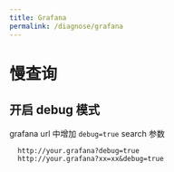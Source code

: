 ```yaml
---
title: Grafana
permalink: /diagnose/grafana
---
```


# 慢查询

## 开启 debug 模式

grafana url 中增加 `debug=true` search 参数

```url
  http://your.grafana?debug=true
  http://your.grafana?xx=xx&debug=true
```
